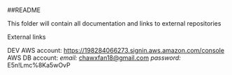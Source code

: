##README

This folder will contain all documentation and links to external repositories


External links

DEV AWS account: https://198284066273.signin.aws.amazon.com/console
AWS DB account: *email:* chawxfan18@gmail.com *password:* E5n!Lmc%8Ka5wOvP

